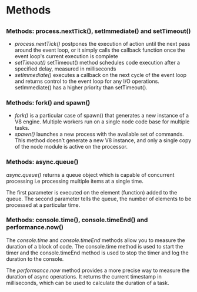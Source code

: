 
# Methods

##

### Methods: process.nextTick(), setImmediate() and setTimeout()

- *process.nextTick()* postpones the execution of action until the next pass around the event loop, or it simply calls the callback function once the event loop's current execution is complete
- *setTimeout()* setTimeout() method schedules code execution after a specified delay, measured in milliseconds
- *setImmediate()* executes a callback on the next cycle of the event loop and returns control to the event loop for any I/O operations. setImmediate() has a higher priority than setTimeout().

### Methods: fork() and spawn()

- *fork()* is a particular case of spawn() that generates a new instance of a V8 engine. Multiple workers run on a single node code base for multiple tasks.
- *spawn()* launches a new process with the available set of commands. This method doesn’t generate a new V8 instance, and only a single copy of the node module is active on the processor.

### Methods: async.queue()

*async.queue()* returns a queue object which is capable of concurrent processing i.e processing multiple items at a single time.

The first parameter is executed on the element (function) added to the queue. The second parameter tells the queue, the number of elements to be processed at a particular time.

### Methods: console.time(), console.timeEnd() and performance.now()

The *console.time* and *console.timeEnd* methods allow you to measure the duration of a block of code. The console.time method is used to start the timer and the console.timeEnd method is used to stop the timer and log the duration to the console.

The *performance.now* method provides a more precise way to measure the duration of async operations. It returns the current timestamp in milliseconds, which can be used to calculate the duration of a task.
